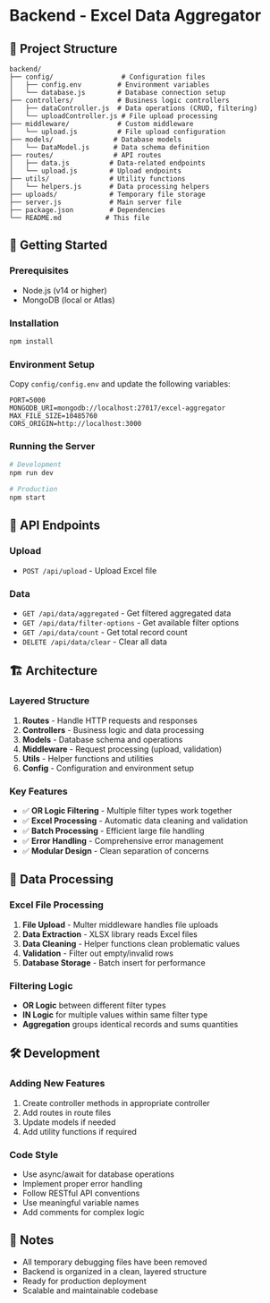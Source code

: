 # Backend - Excel Data Aggregator

## 📁 Project Structure

```
backend/
├── config/                 # Configuration files
│   ├── config.env         # Environment variables
│   └── database.js        # Database connection setup
├── controllers/           # Business logic controllers
│   ├── dataController.js  # Data operations (CRUD, filtering)
│   └── uploadController.js # File upload processing
├── middleware/            # Custom middleware
│   └── upload.js          # File upload configuration
├── models/               # Database models
│   └── DataModel.js      # Data schema definition
├── routes/               # API routes
│   ├── data.js          # Data-related endpoints
│   └── upload.js        # Upload endpoints
├── utils/               # Utility functions
│   └── helpers.js       # Data processing helpers
├── uploads/             # Temporary file storage
├── server.js            # Main server file
├── package.json         # Dependencies
└── README.md           # This file
```

## 🚀 Getting Started

### Prerequisites
- Node.js (v14 or higher)
- MongoDB (local or Atlas)

### Installation
```bash
npm install
```

### Environment Setup
Copy `config/config.env` and update the following variables:
```env
PORT=5000
MONGODB_URI=mongodb://localhost:27017/excel-aggregator
MAX_FILE_SIZE=10485760
CORS_ORIGIN=http://localhost:3000
```

### Running the Server
```bash
# Development
npm run dev

# Production
npm start
```

## 📡 API Endpoints

### Upload
- `POST /api/upload` - Upload Excel file

### Data
- `GET /api/data/aggregated` - Get filtered aggregated data
- `GET /api/data/filter-options` - Get available filter options
- `GET /api/data/count` - Get total record count
- `DELETE /api/data/clear` - Clear all data

## 🏗️ Architecture

### Layered Structure
1. **Routes** - Handle HTTP requests and responses
2. **Controllers** - Business logic and data processing
3. **Models** - Database schema and operations
4. **Middleware** - Request processing (upload, validation)
5. **Utils** - Helper functions and utilities
6. **Config** - Configuration and environment setup

### Key Features
- ✅ **OR Logic Filtering** - Multiple filter types work together
- ✅ **Excel Processing** - Automatic data cleaning and validation
- ✅ **Batch Processing** - Efficient large file handling
- ✅ **Error Handling** - Comprehensive error management
- ✅ **Modular Design** - Clean separation of concerns

## 🔧 Data Processing

### Excel File Processing
1. **File Upload** - Multer middleware handles file uploads
2. **Data Extraction** - XLSX library reads Excel files
3. **Data Cleaning** - Helper functions clean problematic values
4. **Validation** - Filter out empty/invalid rows
5. **Database Storage** - Batch insert for performance

### Filtering Logic
- **OR Logic** between different filter types
- **IN Logic** for multiple values within same filter type
- **Aggregation** groups identical records and sums quantities

## 🛠️ Development

### Adding New Features
1. Create controller methods in appropriate controller
2. Add routes in route files
3. Update models if needed
4. Add utility functions if required

### Code Style
- Use async/await for database operations
- Implement proper error handling
- Follow RESTful API conventions
- Use meaningful variable names
- Add comments for complex logic

## 📝 Notes
- All temporary debugging files have been removed
- Backend is organized in a clean, layered structure
- Ready for production deployment
- Scalable and maintainable codebase
